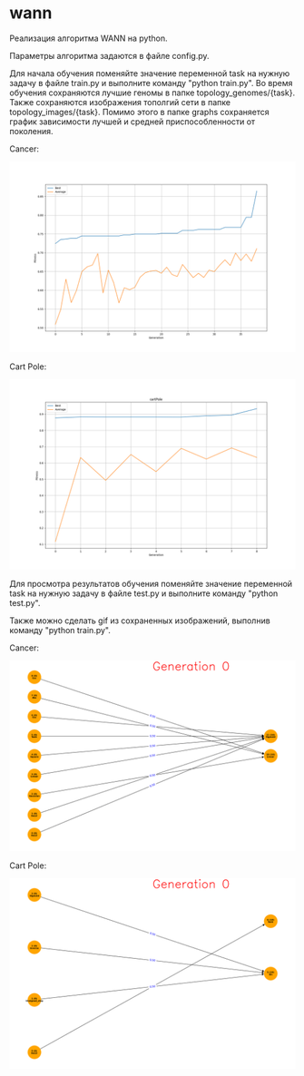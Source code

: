 # wann
Реализация алгоритма WANN на python.

Параметры алгоритма задаются в файле config.py.

Для начала обучения поменяйте значение переменной task на нужную задачу в файле train.py и выполните команду "python train.py". 
Во время обучения сохраняются лучшие геномы в папке topology_genomes/{task}. Также сохраняются изображения тополгий сети в папке topology_images/{task}.
Помимо этого в папке graphs сохраняется график зависимости лучшей и средней приспособленности от поколения.

Cancer:

![](https://github.com/Ivan-bbb/wann/blob/main/graphs/cancer.png) 

Cart Pole:

![](https://github.com/Ivan-bbb/wann/blob/main/graphs/cartPole.png)

Для просмотра результатов обучения поменяйте значение переменной task на нужную задачу в файле test.py и выполните команду "python test.py".

Также можно сделать gif из сохраненных изображений, выполнив команду "python train.py". 

Cancer:

![](https://github.com/Ivan-bbb/wann/blob/main/videos/cancer.gif) 

Cart Pole:

![](https://github.com/Ivan-bbb/wann/blob/main/videos/cartPole.gif)
